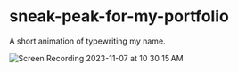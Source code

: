 # sneak-peak-for-my-portfolio
A short animation of typewriting my name. 


![Screen Recording 2023-11-07 at 10 30 15 AM](https://github.com/liapia99/sneak-peak-for-my-portfolio/assets/98356859/0e3f3a3e-1b08-457e-9010-d84e0beb3fe9)



